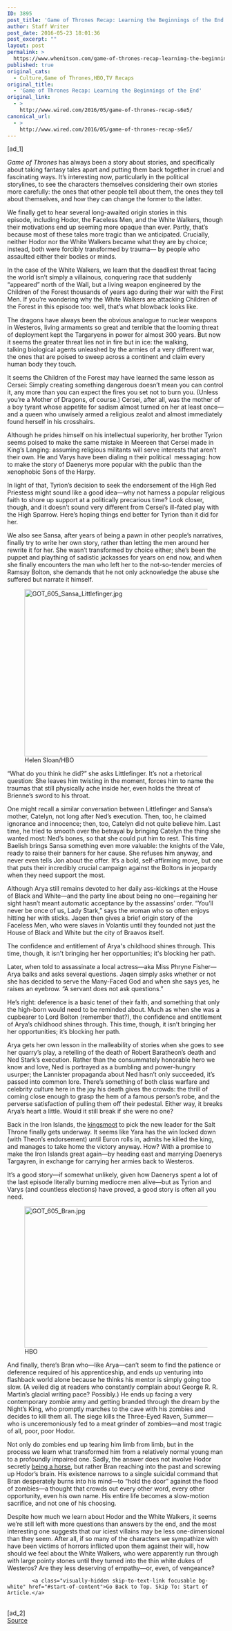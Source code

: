 ```yaml
---
ID: 3895
post_title: 'Game of Thrones Recap: Learning the Beginnings of the End'
author: Staff Writer
post_date: 2016-05-23 18:01:36
post_excerpt: ""
layout: post
permalink: >
  https://www.whenitson.com/game-of-thrones-recap-learning-the-beginnings-of-the-end/
published: true
original_cats:
  - Culture,Game of Thrones,HBO,TV Recaps
original_title:
  - 'Game of Thrones Recap: Learning the Beginnings of the End'
original_link:
  - >
    http://www.wired.com/2016/05/game-of-thrones-recap-s6e5/
canonical_url:
  - >
    http://www.wired.com/2016/05/game-of-thrones-recap-s6e5/
---
```

 [ad_1]
<br><div id=""><p><em>Game of Thrones</em> has always been a story about stories, and specifically about taking fantasy tales apart and putting them back together in cruel and fascinating ways. It’s interesting now, particularly in the political storylines, to see the characters themselves considering their own stories more carefully: the ones that other people tell about them, the ones they tell about themselves, and how they can change the former to the latter.</p>
<p>We finally get to hear several long-awaited origin stories in this episode, including Hodor, the Faceless Men, and the White Walkers, though their motivations end up seeming more opaque than ever. Partly, that’s because most of these tales more tragic than we anticipated. Crucially, neither Hodor nor the White Walkers became what they are by choice; instead, both were forcibly transformed by trauma— by people who assaulted either their bodies or minds.</p>



<p>In the case of the White Walkers, we learn that the deadliest threat facing the world isn’t simply a villainous, conquering race that suddenly “appeared” north of the Wall, but a living weapon engineered by the Children of the Forest thousands of years ago during their war with the First Men. If you’re wondering why the White Walkers are attacking Children of the Forest in this episode too: well, that’s what blowback looks like.</p>
<p>The dragons have always been the obvious analogue to nuclear weapons in Westeros, living armaments so great and terrible that the looming threat of deployment kept the Targaryens in power for almost 300 years. But now it seems the greater threat lies not in fire but in ice: the walking, talking biological agents unleashed by the armies of a very different war, the ones that are poised to sweep across a continent and claim every human body they touch.</p>
<p>It seems the Children of the Forest may have learned the same lesson as Cersei: Simply creating something dangerous doesn’t mean you can control it, any more than you can expect the fires you set not to burn you. (Unless you’re a Mother of Dragons, of course.) Cersei, after all, was the mother of a boy tyrant whose appetite for sadism almost turned on her at least once—and a queen who unwisely armed a religious zealot and almost immediately found herself in his crosshairs.</p>
<p>Although he prides himself on his intellectual superiority, her brother Tyrion seems poised to make the same mistake in Meereen that Cersei made in King’s Langing: assuming religious militants will serve interests that aren’t their own. He and Varys have been dialing n their political  messaging: how to make the story of Daenerys more popular with the public than the xenophobic Sons of the Harpy.</p>
<p>In light of that, Tyrion’s decision to seek the endorsement of the High Red Priestess might sound like a good idea—why not harness a popular religious faith to shore up support at a politically precarious time? Look closer, though, and it doesn’t sound very different from Cersei’s ill-fated play with the High Sparrow. Here’s hoping things end better for Tyrion than it did for her.</p>
<p>We also see Sansa, after years of being a pawn in other people’s narratives, finally try to write her own story, rather than letting the men around her rewrite it for her. She wasn’t transformed by choice either; she’s been the puppet and plaything of sadistic jackasses for years on end now, and when she finally encounters the man who left her to the not-so-tender mercies of Ramsay Bolton, she demands that he not only acknowledge the abuse she suffered but narrate it himself.</p>
<figure attachment_2023531="" class="wp-caption landscape alignnone fader relative" data-js="fader"><a href="https://www.wired.com/wp-content/uploads/2016/05/GOT_605_Sansa_Littlefinger.jpg"><img class="size-default-top-art wp-image-2023531" src="http://www.whenitson.com/wp-content/uploads/2016/05/Game-of-Thrones-Recap-Learning-the-Beginnings-of-the-End.jpg" alt="GOT_605_Sansa_Littlefinger.jpg" width="582" height="387"/></a><figcaption class="wp-caption-text link-underline"><span class="credit link-underline-sm"><span aria-hidden="true" class="ui ui ui-photo inline-block ui-credit relative opacity-6 marg-r-sm marg-l-sm no-caption"/>Helen Sloan/HBO</span></figcaption></figure><p>“What do you think he did?” she asks Littlefinger. It’s not a rhetorical question: She leaves him twisting in the moment, forces him to name the traumas that still physically ache inside her, even holds the threat of Brienne’s sword to his throat.</p>
<p>One might recall a similar conversation between Littlefinger and Sansa’s mother, Catelyn, not long after Ned’s execution. Then, too, he claimed ignorance and innocence; then, too, Catelyn did not quite believe him. Last time, he tried to smooth over the betrayal by bringing Catelyn the thing she wanted most: Ned’s bones, so that she could put him to rest. This time Baelish brings Sansa something even more valuable: the knights of the Vale, ready to raise their banners for her cause. She refuses him anyway, and never even tells Jon about the offer. It’s a bold, self-affirming move, but one that puts their incredibly crucial campaign against the Boltons in jeopardy when they need support the most.</p>
<p>Although Arya still remains devoted to her daily ass-kickings at the House of Black and White—and the party line about being no one—regaining her sight hasn’t meant automatic acceptance by the assassins’ order. “You’ll never be once of us, Lady Stark,” says the woman who so often enjoys hitting her with sticks. Jaqen then gives a brief origin story of the Faceless Men, who were slaves in Volantis until they founded not just the House of Black and White but the city of Braavos itself.</p>
<p data-js="fader" class="pullquote carve fader">
	The confidence and entitlement of Arya's childhood shines through. This time, though, it isn't bringing her her opportunities; it's blocking her path.	<span class="attribution"/>
</p>

<p>Later, when told to assassinate a local actress—aka Miss Phryne Fisher—Arya balks and asks several questions. Jaqen simply asks whether or not she has decided to serve the Many-Faced God and when she says yes, he raises an eyebrow. “A servant does not ask questions.”</p>
<p>He’s right: deference is a basic tenet of their faith, and something that only the high-born would need to be reminded about. Much as when she was a cupbearer to Lord Bolton (remember that?), the confidence and entitlement of Arya’s childhood shines through. This time, though, it isn’t bringing her her opportunities; it’s blocking her path.</p>
<p>Arya gets her own lesson in the malleability of stories when she goes to see her quarry’s play, a retelling of the death of Robert Baratheon’s death and Ned Stark’s execution. Rather than the consummately honorable hero we know and love, Ned is portrayed as a bumbling and power-hungry usurper; the Lannister propaganda about Ned hasn’t only succeeded, it’s passed into common lore. There’s something of both class warfare and celebrity culture here in the joy his death gives the crowds: the thrill of coming close enough to grasp the hem of a famous person’s robe, and the perverse satisfaction of pulling them off their pedestal. Either way, it breaks Arya’s heart a little. Would it still break if she were no one?</p>
<p>Back in the Iron Islands, the <a href="http://gameofthrones.wikia.com/wiki/Kingsmoot" target="_blank">kingsmoot</a> to pick the new leader for the Salt Throne finally gets underway. It seems like Yara has the win locked down (with Theon’s endorsement) until Euron rolls in, admits he killed the king, and manages to take home the victory anyway. How? With a promise to make the Iron Islands great again—by heading east and marrying Daenerys Targayren, in exchange for carrying her armies back to Westeros.</p>
<p>It’s a good story—if somewhat unlikely, given how Daenerys spent a lot of the last episode literally burning mediocre men alive—but as Tyrion and Varys (and countless elections) have proved, a good story is often all you need.</p>
<figure attachment_2023485="" class="wp-caption landscape alignnone fader relative" data-js="fader"><a href="https://www.wired.com/wp-content/uploads/2016/05/GOT_605_Bran.jpg"><img class="size-default-top-art wp-image-2023485" src="http://www.whenitson.com/wp-content/uploads/2016/05/1464026496_591_Game-of-Thrones-Recap-Learning-the-Beginnings-of-the-End.jpg" alt="GOT_605_Bran.jpg" width="582" height="327"/></a><figcaption class="wp-caption-text link-underline"><span class="credit link-underline-sm"><span aria-hidden="true" class="ui ui ui-photo inline-block ui-credit relative opacity-6 marg-r-sm marg-l-sm no-caption"/>HBO</span></figcaption></figure><p>And finally, there’s Bran who—like Arya—can’t seem to find the patience or deference required of his apprenticeship, and ends up venturing into flashback world alone because he thinks his mentor is simply going too slow. (A veiled dig at readers who constantly complain about George R. R. Martin’s glacial writing pace? Possibly.) He ends up facing a very contemporary zombie army and getting branded through the dream by the Night’s King, who promptly marches to the cave with his zombies and decides to kill them all. The siege kills the Three-Eyed Raven, Summer—who is unceremoniously fed to a meat grinder of zombies—and most tragic of all, poor, poor Hodor.</p>
<p>Not only do zombies end up tearing him limb from limb, but in the process we learn what transformed him from a relatively normal young man to a profoundly impaired one. Sadly, the answer does not involve Hodor secretly <a href="http://www.tvguide.com/news/game-of-thrones-theory-is-hodor-a-horse/">being a horse</a>, but rather Bran reaching into the past and screwing up Hodor’s brain. His existence narrows to a single suicidal command that Bran desperately burns into his mind—to “hold the door” against the flood of zombies—a thought that crowds out every other word, every other opportunity, even his own name. His entire life becomes a slow-motion sacrifice, and not one of his choosing.</p>
<p><span>Despite how much we learn about Hodor and the White Walkers, it seems we’re still left with more questions than answers by the end, and the most interesting one suggests that our iciest villains may be less one-dimensional than they seem. After all,</span> if so many of the characters we sympathize with have been victims of horrors inflicted upon them against their will, how should we feel about the White Walkers, who were apparently run through with large pointy stones until they turned into the thin white dukes of Westeros? Are they less deserving of empathy—or, even, of vengeance?</p>

			<a class="visually-hidden skip-to-text-link focusable bg-white" href="#start-of-content">Go Back to Top. Skip To: Start of Article.</a>

			
</div>
<br>[ad_2]
<br><a href="http://www.wired.com/2016/05/game-of-thrones-recap-s6e5/">Source </a>